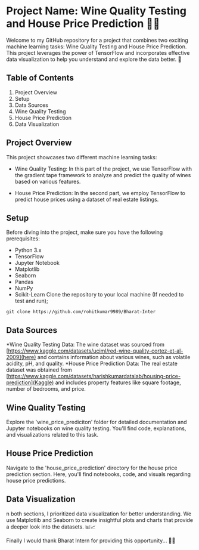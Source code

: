 
# Project Name: Wine Quality Testing and House Price Prediction 🍷🏡
Welcome to my GitHub repository for a project that combines two exciting machine learning tasks: Wine Quality Testing and House Price Prediction. This project leverages the power of TensorFlow and incorporates effective data visualization to help you understand and explore the data better. 🚀
## Table of Contents
1. Project Overview
2. Setup
3. Data Sources
4. Wine Quality Testing
5. House Price Prediction
6. Data Visualization

## Project Overview
This project showcases two different machine learning tasks:

* Wine Quality Testing: In this part of the project, we use TensorFlow with the gradient tape framework to analyze and predict the quality of wines based on various features.

* House Price Prediction: In the second part, we employ TensorFlow to predict house prices using a dataset of real estate listings.

## Setup
Before diving into the project, make sure you have the following prerequisites:

* Python 3.x
* TensorFlow
* Jupyter Notebook
* Matplotlib
* Seaborn
* Pandas
* NumPy
* Scikit-Learn
Clone the repository to your local machine (If needed to test and run);

``` git clone https://github.com/rohitkumar9989/Bharat-Inter ```
## Data Sources
*Wine Quality Testing Data: The wine dataset was sourced from [https://www.kaggle.com/datasets/uciml/red-wine-quality-cortez-et-al-2009](here) and contains information about various wines, such as volatile acidity, pH, and quality.
*House Price Prediction Data: The real estate dataset was obtained from [https://www.kaggle.com/datasets/harishkumardatalab/housing-price-prediction](Kaggle) and includes property features like square footage, number of bedrooms, and price.

## Wine Quality Testing
Explore the 'wine_price_prediciton' folder for detailed documentation and Jupyter notebooks on wine quality testing. You'll find code, explanations, and visualizations related to this task.

## House Price Prediction
Navigate to the 'house_price_prediction' directory for the house price prediction section. Here, you'll find notebooks, code, and visuals regarding house price predictions.

## Data Visualization
n both sections, I prioritized data visualization for better understanding. We use Matplotlib and Seaborn to create insightful plots and charts that provide a deeper look into the datasets. 📊📈

Finally I would thank Bharat Intern for providing this opportunity... 💪💪

